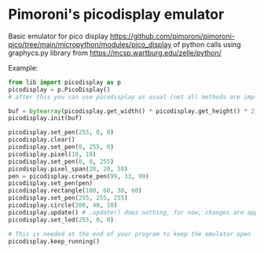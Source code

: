 # Pimoroni's picodisplay emulator

Basic emulator for pico display https://github.com/pimoroni/pimoroni-pico/tree/main/micropython/modules/pico_display of python calls using graphycs.py library from https://mcsp.wartburg.edu/zelle/python/

Example:

```python
from lib import picodisplay as p
picodisplay = p.PicoDisplay()
# after this you can use picodisplay as usual (not all methods are implemented)

buf = bytearray(picodisplay.get_width() * picodisplay.get_height() * 2)
picodisplay.init(buf)

picodisplay.set_pen(255, 0, 0)
picodisplay.clear()
picodisplay.set_pen(0, 255, 0)
picodisplay.pixel(10, 10)
picodisplay.set_pen(0, 0, 255)
picodisplay.pixel_span(20, 20, 50)
pen = picodisplay.create_pen(99, 33, 99)
picodisplay.set_pen(pen)
picodisplay.rectangle(100, 60, 30, 60)
picodisplay.set_pen(255, 255, 255)
picodisplay.circle(200, 40, 10)
picodisplay.update() # .update() does nothing, for now, changes are applied directly to the windows (no buffer)
picodisplay.set_led(255, 0, 0)

# This is needed at the end of your program to keep the emulator open
picodisplay.keep_running()
```
